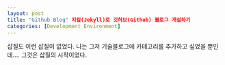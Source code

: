 ```yaml
---
layout: post
title: "Github Blog" 지킬(Jekyll)로 깃허브(Github) 블로그 개설하기
categories: [Development Environment]
---
```


삽질도 이런 삽질이 없었다. 나는 그저 기술블로그에 카테고리를 추가하고 싶었을 뿐인데.... 그것은 삽질의 시작이었다. 
